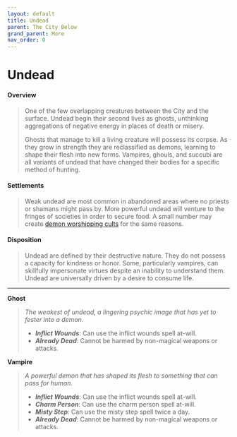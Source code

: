 ```yaml
---
layout: default
title: Undead
parent: The City Below
grand_parent: More
nav_order: 0
---
```


# Undead

#### Overview

> One of the few overlapping creatures between the City and the surface. Undead begin their second lives as ghosts, unthinking aggregations of negative energy in places of death or misery.
>
> Ghosts that manage to kill a living creature will possess its corpse. As they grow in strength they are reclassified as demons, learning to shape their flesh into new forms. Vampires, ghouls, and succubi are all variants of undead that have changed their bodies for a specific method of hunting.

#### Settlements

> Weak undead are most common in abandoned areas where no priests or shamans might pass by. More powerful undead will venture to the fringes of societies in order to secure food. A small number may create [demon worshipping cults](../../../data/archetypes/cleric_demon) for the same reasons.

#### Disposition

> Undead are defined by their destructive nature. They do not possess a capacity for kindness or honor. Some, particularly vampires, can skillfully impersonate virtues despite an inability to understand them. Undead are universally driven by a desire to consume life.

---

**Ghost**

> _The weakest of undead, a lingering psychic image that has yet to fester into a demon._
>
> * ***Inflict Wounds***: Can use the inflict wounds spell at-will.
> * ***Already Dead***: Cannot be harmed by non-magical weapons or attacks.

**Vampire**

> _A powerful demon that has shaped its flesh to something that can pass for human._
>
> * ***Inflict Wounds***: Can use the inflict wounds spell at-will.
> * ***Charm Person***: Can use the charm person spell at-will.
> * ***Misty Step***: Can use the misty step spell twice a day.
> * ***Already Dead***: Cannot be harmed by non-magical weapons or attacks.